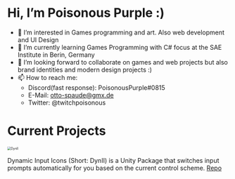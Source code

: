 # Hi, I’m Poisonous Purple :)

- 👀 I’m interested in Games programming and art. Also web development and UI Design
- 🌱 I’m currently learning Games Programming with C# focus at the SAE Institute in Berin, Germany
- 💞️ I’m looking forward to collaborate on games and web projects but also brand identities and modern design projects :)
- 📫 How to reach me:
  - Discord(fast response): PoisonousPurple#0815
  - E-Mail: otto-spaude@gmx.de
  - Twitter: @twitchpoisonous

# Current Projects

<img src="https://otto-spaude.tech/gh-media/dynii_banner.png" alt="DynII" style="zoom:50%;" />

Dynamic Input Icons (Short: DynII) is a Unity Package that switches input prompts automatically for you based on the current control scheme. [Repo](https://github.com/P0isonousPurple/DynII)

<!-- 
<img src="https://otto-spaude.tech/gh-media/sae-le-gh.png" alt="SAE Events" style="zoom:50%;" />

<img src="https://otto-spaude.tech/gh-media/chiefs-gh.png" alt="SAE Events" style="zoom:50%;" />

-->
